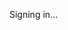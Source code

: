 <!-- Source: https://platform.openai.com/docs/api-reference/realtime-beta-server-events/mcp_list_tools/completed -->

Signing in...